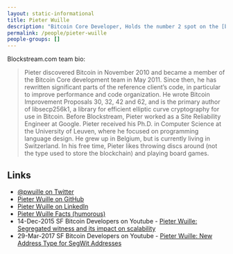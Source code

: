 ```yaml
---
layout: static-informational
title: Pieter Wuille
description: "Bitcoin Core Developer, Holds the number 2 spot on the [bitcoin/bitcoin contributors list](https://github.com/bitcoin/bitcoin/graphs/contributors), Blockstream co-founder"
permalink: /people/pieter-wuille
people-groups: []
---
```


Blockstream.com team bio:

> Pieter discovered Bitcoin in November 2010 and became a member of the Bitcoin Core development team in May 2011. Since then, he has rewritten significant parts of the reference client’s code, in particular to improve performance and code organization. He wrote Bitcoin Improvement Proposals 30, 32, 42 and 62, and is the primary author of libsecp256k1, a library for efficient elliptic curve cryptography for use in Bitcoin. Before Blockstream, Pieter worked as a Site Reliability Engineer at Google. Pieter received his Ph.D. in Computer Science at the University of Leuven, where he focused on programming language design. He grew up in Belgium, but is currently living in Switzerland. In his free time, Pieter likes throwing discs around (not the type used to store the blockchain) and playing board games.

## Links

* [@pwuille on Twitter](https://twitter.com/pwuille)
* [Pieter Wuille on GitHub](https://github.com/sipa)
* [Pieter Wuille on LinkedIn](https://www.linkedin.com/in/pieterwuille/)
* [Pieter Wuille Facts (humorous)](http://pieterwuillefacts.com/)
* 14-Dec-2015 SF Bitcoin Developers on Youtube - [Pieter Wuille: Segregated witness and its impact on scalability](https://www.youtube.com/watch?v=NOYNZB5BCHM)
* 29-Mar-2017 SF Bitcoin Developers on Youtube - [Pieter Wuille: New Address Type for SegWit Addresses](https://www.youtube.com/watch?v=NqiN9VFE4CU)
